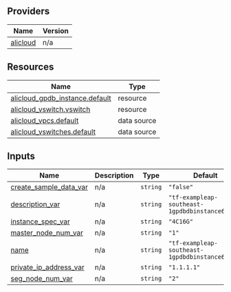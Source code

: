 <!-- BEGIN_TF_DOCS -->
## Providers

| Name | Version |
|------|---------|
| <a name="provider_alicloud"></a> [alicloud](#provider\_alicloud) | n/a |

## Resources

| Name | Type |
|------|------|
| [alicloud_gpdb_instance.default](https://registry.terraform.io/providers/hashicorp/alicloud/latest/docs/resources/gpdb_instance) | resource |
| [alicloud_vswitch.vswitch](https://registry.terraform.io/providers/hashicorp/alicloud/latest/docs/resources/vswitch) | resource |
| [alicloud_vpcs.default](https://registry.terraform.io/providers/hashicorp/alicloud/latest/docs/data-sources/vpcs) | data source |
| [alicloud_vswitches.default](https://registry.terraform.io/providers/hashicorp/alicloud/latest/docs/data-sources/vswitches) | data source |

## Inputs

| Name | Description | Type | Default | Required |
|------|-------------|------|---------|:--------:|
| <a name="input_create_sample_data_var"></a> [create\_sample\_data\_var](#input\_create\_sample\_data\_var) | n/a | `string` | `"false"` | no |
| <a name="input_description_var"></a> [description\_var](#input\_description\_var) | n/a | `string` | `"tf-exampleap-southeast-1gpdbdbinstance63185"` | no |
| <a name="input_instance_spec_var"></a> [instance\_spec\_var](#input\_instance\_spec\_var) | n/a | `string` | `"4C16G"` | no |
| <a name="input_master_node_num_var"></a> [master\_node\_num\_var](#input\_master\_node\_num\_var) | n/a | `string` | `"1"` | no |
| <a name="input_name"></a> [name](#input\_name) | n/a | `string` | `"tf-exampleap-southeast-1gpdbdbinstance63185"` | no |
| <a name="input_private_ip_address_var"></a> [private\_ip\_address\_var](#input\_private\_ip\_address\_var) | n/a | `string` | `"1.1.1.1"` | no |
| <a name="input_seg_node_num_var"></a> [seg\_node\_num\_var](#input\_seg\_node\_num\_var) | n/a | `string` | `"2"` | no |
<!-- END_TF_DOCS -->    